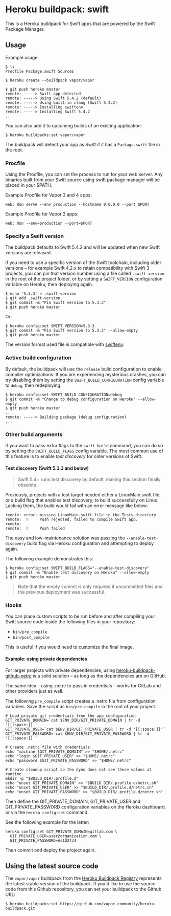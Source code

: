 # Heroku buildpack: swift

This is a Heroku buildpack for Swift apps that are powered by the Swift Package Manager.

## Usage

Example usage:

```shell
$ ls
Procfile Package.swift Sources

$ heroku create --buildpack vapor/vapor

$ git push heroku master
remote: -----> Swift app detected
remote: -----> Using Swift 5.4.2 (default)
remote: -----> Using built-in clang (Swift 5.4.2)
remote: -----> Installing swiftenv
remote: -----> Installing Swift 5.4.2
...
```

You can also add it to upcoming builds of an existing application:

```shell
$ heroku buildpacks:set vapor/vapor
```

The buildpack will detect your app as Swift if it has a `Package.swift` file in
the root.

### Procfile

Using the Procfile, you can set the process to run for your web server. Any
binaries built from your Swift source using swift package manager will
be placed in your $PATH.

Example Procfile for Vapor 3 and 4 apps:

```
web: Run serve --env production --hostname 0.0.0.0 --port $PORT
```

Example Procfile for Vapor 2 apps:

```
web: Run --env=production --port=$PORT
```

### Specify a Swift version

The buildpack defaults to Swift 5.4.2 and will be updated when new Swift versions are released.

If you need to use a specific version of the Swift toolchain, including older versions – for example Swift 4.2.x to retain compatibility with Swift 3 projects, you can pin that version number using a file called `.swift-version` in the root of the project folder, or by setting a `SWIFT_VERSION` configuration variable on Heroku, then deploying again. 

```shell
$ echo '5.3.3' > .swift-version
$ git add .swift-version
$ git commit -m "Pin Swift version to 5.3.3"
$ git push heroku master
```

Or:

```shell
$ heroku config:set SWIFT_VERSION=5.3.3
$ git commit -m "Pin Swift version to 5.3.3" --allow-empty
$ git push heroku master
```

The version format used file is compatible with [swiftenv](http://github.com/kylef/swiftenv).

### Active build configuration

By default, the buildpack will use the `release` build configuration to enable compiler optimizations. If you are experiencing mysterious crashes, you can try disabling them by setting the `SWIFT_BUILD_CONFIGURATION` config variable to `debug`, then redeploying.

```shell
$ heroku config:set SWIFT_BUILD_CONFIGURATION=debug
$ git commit -m "Change to debug configuration on Heroku" --allow-empty
$ git push heroku master
...
remote: -----> Building package (debug configuration)
...
```

### Other build arguments

If you want to pass extra flags to the `swift build` command, you can do so by setting the `SWIFT_BUILD_FLAGS` config variable. The most common use of this feature is to enable _test discovery_ for older versions of Swift.

#### Test discovery (Swift 5.3.3 and below)

> Swift 5.4+ runs test discovery by default, making this section finally obsolete.

Previously, projects with a test target needed either a LinuxMain.swift file, or a build flag that enables test discovery, to build successfully on Linux. Lacking them, the build would fail with an error message like below:

    remote: error: missing LinuxMain.swift file in the Tests directory
    remote:  !     Push rejected, failed to compile Swift app.
    remote: 
    remote:  !     Push failed


The easy and low-maintenance solution was passing the `--enable-test-discovery` build flag via Heroku configuration and attempting to deploy again.

The following example demonstrates this:

```shell
$ heroku config:set SWIFT_BUILD_FLAGS="--enable-test-discovery"
$ git commit -m "Enable test discovery on Heroku" --allow-empty
$ git push heroku master
```

> Note that the empty commit is only required if uncommitted files and the previous deployment was successful.

### Hooks

You can place custom scripts to be run before and after compiling your Swift
source code inside the following files in your repository:

- `bin/pre_compile`
- `bin/post_compile`

This is useful if you would need to customize the final image.

#### Example: using private dependencies

For larger projects with private dependencies, using [heroku-buildpack-github-netrc](https://elements.heroku.com/buildpacks/heroku/heroku-buildpack-github-netrc) is a solid solution – as long as the dependencies are on GitHub.

The same idea – using .netrc to pass in credentials – works for GitLab and other providers just as well.

The following `pre_compile` script creates a .netrc file from configuration variables.
Save the script as `bin/pre_compile` in the root of your project.

    # Load private git credentials from the app configuration
    GIT_PRIVATE_DOMAIN=`cat $ENV_DIR/GIT_PRIVATE_DOMAIN | tr -d '[[:space:]]'`
    GIT_PRIVATE_USER=`cat $ENV_DIR/GIT_PRIVATE_USER | tr -d '[[:space:]]'`
    GIT_PRIVATE_PASSWORD=`cat $ENV_DIR/GIT_PRIVATE_PASSWORD | tr -d '[[:space:]]'`
    
    # Create .netrc file with credentials
    echo "machine $GIT_PRIVATE_DOMAIN" >> "$HOME/.netrc"
    echo "login $GIT_PRIVATE_USER" >> "$HOME/.netrc"
    echo "password $GIT_PRIVATE_PASSWORD" >> "$HOME/.netrc"
    
    # Create cleanup script so the dyno does not see these values at runtime
    mkdir -p "$BUILD_DIR/.profile.d"
    echo "unset GIT_PRIVATE_DOMAIN" >> "$BUILD_DIR/.profile.d/netrc.sh"
    echo "unset GIT_PRIVATE_USER" >> "$BUILD_DIR/.profile.d/netrc.sh"
    echo "unset GIT_PRIVATE_PASSWORD" >> "$BUILD_DIR/.profile.d/netrc.sh"

Then define the GIT_PRIVATE_DOMAIN, GIT_PRIVATE_USER and GIT_PRIVATE_PASSWORD configuration variables on the Heroku dashboard,
or via the `heroku config:set` command.

See the following example for the latter:

    heroku config:set GIT_PRIVATE_DOMAIN=gitlab.com \
      GIT_PRIVATE_USER=user@organization.com \
      GIT_PRIVATE_PASSWORD=As1D2f34

Then commit and deploy the project again.

## Using the latest source code

The `vapor/vapor` buildpack from the [Heroku Buildpack Registry](https://devcenter.heroku.com/articles/buildpack-registry) represents the latest stable version of the buildpack. If you'd like to use the source code from this Github repository, you can set your buildpack to the Github URL:

```shell
$ heroku buildpacks:set https://github.com/vapor-community/heroku-buildpack.git
```
